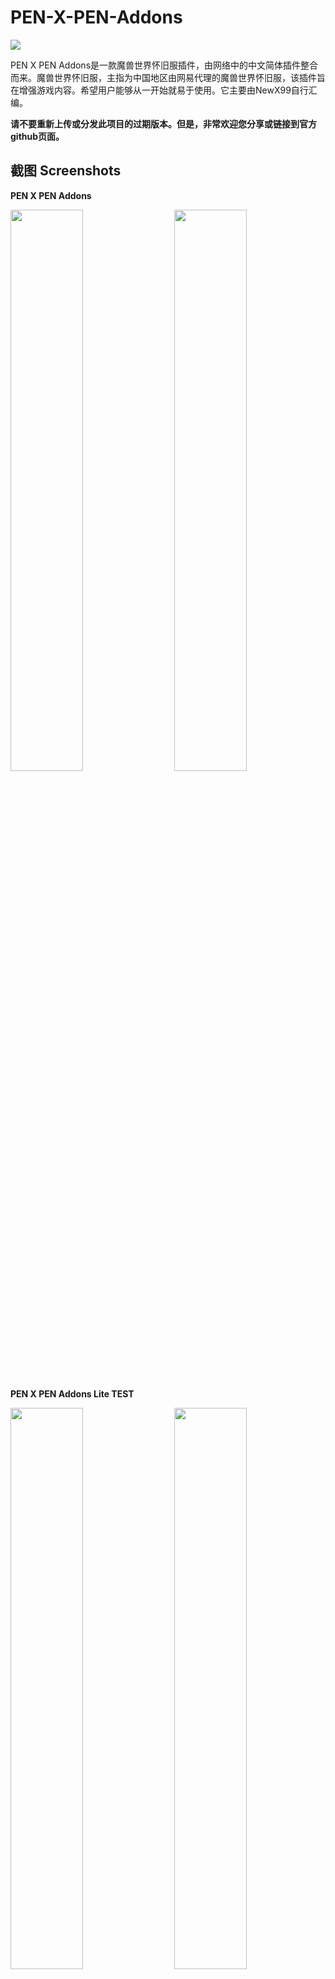# PEN-X-PEN-Addons
<img src="https://github.com/NewX99/PEN-X-PEN-Addons/blob/master/image/Screenshots00.jpg">

PEN X PEN Addons是一款魔兽世界怀旧服插件，由网络中的中文简体插件整合而来。魔兽世界怀旧服，主指为中国地区由网易代理的魔兽世界怀旧服，该插件旨在增强游戏内容。希望用户能够从一开始就易于使用。它主要由NewX99自行汇编。

**请不要重新上传或分发此项目的过期版本。但是，非常欢迎您分享或链接到官方github页面。**

## 截图 Screenshots
**PEN X PEN Addons**

<img src="https://github.com/NewX99/PEN-X-PEN-Addons/blob/master/image/Screenshots01.jpg" align="right" width="48%"> 
<img src="https://github.com/NewX99/PEN-X-PEN-Addons/blob/master/image/Screenshots02.jpg" width="48%">

**PEN X PEN Addons Lite TEST**

<img src="https://github.com/NewX99/PEN-X-PEN-Addons/blob/master/image/lite01.png" align="right" width="48%"> 
<img src="https://github.com/NewX99/PEN-X-PEN-Addons/blob/master/image/lite02.png" width="48%">
<img src="https://github.com/NewX99/PEN-X-PEN-Addons/blob/master/image/Screenshots03.jpg">
<img src="https://github.com/NewX99/PEN-X-PEN-Addons/blob/master/image/Addonslist%20.jpg">

## 最新版本 Last vesion
* **PEN X PEN Addons 20190930β-1**

## 安装 Installation
1. 下载插件
* 更新工具 **[[桃乐豆]](http://www.taoledou.com/)** 桃乐豆分享码：**bbbe4ec7fba54feba175ae94c9ac7bd2** **（推荐使用）**  
* 网盘下载 **[[百度网盘]](https://pan.baidu.com/s/1JOZ3Xnkpk8D-jrAPnttvaQ)** 提取码: **ndq9**

------------------------------------------------------------桃乐豆安装教程------------------------------------------------------------

2. 请按照更新器指示自动删除原有插件、设置文件、字体及反河蟹文件，安装所有插件、设置文件、字体及反河蟹文件。
* **提别提示：目前桃乐豆出现分享BUG,如出现分享插件不完整的情况，请点击桃乐豆左上角自己的微信头像-重置桃乐豆-重启软件-设置怀旧服路径-通过分享码重新下载分享插件**
* 注意请勿使用桃乐豆更新插件，本插件包多数来自于WOWCAT的汉化修改版，更新后会出现乱码、英文界面等情况
3. 启动魔兽世界

------------------------------------------------------------网盘版安装教程------------------------------------------------------------

2. 解压缩获得PEN X PEN classic Master，其中包含Interface,WTF,Fonts三个文件夹
3. **备份你魔兽世界根目录下_classic_目录下的Cache,Interface,WTF,Fonts四个文件夹，然后删除它们**
4. 拷贝PEN X PEN classic Master下所有的文件至魔兽世界根目录下_classic_文件夹
5. 修改WTF目录下Account下多层文件名称为你的账号信息,可参考你备份出去的原文件
6. 启动魔兽世界
7. **跳过ElvUI的所有设置，插件自动重启，按ESC进入游戏主菜单，选择ElvUI进入设置，选择配置标签，选择复制配置文件自灰烬使者-UI**

## 实验室 WTF lab
* PEN X PEN Addons Lite是PEN X PEN插件包的精简版本，通过更改WTF文件将插件界面精简魔改而来，这仅仅是一个WTF配置文件，此配置暂关了个别单体插件，需要请手动恢复。
* **[[PXPAddons Lite WTF]](https://github.com/NewX99/PEN-X-PEN-Addons/raw/master/master/PXPAddonsLite.zip)** Design by **[gsx19910519](https://github.com/gsx19910519/PEN-X-PEN-Addons/tree/Tree%E2%80%99s-WTF-for-PEN-X-PEN)**
## 命令集 Commands
* 参见截图列表

## 语言 Languages
* 目前只支持简体中文

## 推荐插件 Recommended addons
* Guidelime 保姆式高定制任务升级导航插件
* AtlasLootClassic 副本掉落物品查询
* ClassicCodex 强大的全能型任务数据库 - Fan移植
* Details  老牌轻量级数据统计插件
* MonkeyQuest 猴子任务监视助手
* WeakAuras2 神级法术提醒和计时插件

## 辅助文件 secondary file
* 桃乐豆插件更新器 **[[TLD]](https://github.com/NewX99/PEN-X-PEN-Addons/raw/master/master/taoledou-setup-latest.exe)**
* 插件版本修改软件 **[[WOWtoc]](https://github.com/NewX99/PEN-X-PEN-Addons/raw/master/master/WoWToc.exe)**
* 插件设置转移软件 **[[WOWwfs]](https://github.com/NewX99/PEN-X-PEN-Addons/raw/master/master/WOW%E9%85%8D%E7%BD%AE%E5%A4%8D%E5%88%B6-WFS4.9(32).exe)**
* 美化字体数字整合 **[[Fonts]](https://github.com/NewX99/PEN-X-PEN-Addons/raw/master/master/Fonts.7z)**
## 版本更新 Version update
* **PEN X PEN Addons 20190930β-1**
* **更新了** ElvUI框架及各种主要插件至作者新版
* **修复了** 由于ElvUI框架导致无法显示小地图追踪图标的问题
* **增加了** AutoCarrot自动装备胡萝卜&骑术装备
* ————————————————————————————————————————————————————
* PEN X PEN Addons 20190923β-1
* 更新了 ElvUI框架及各种主要插件至作者新版
* 删除了 测试用的NugRunning全职业法术计时插件
* 删除了 PitBull4高自由度头像框架（头像显血现在已交还ElvUI处理）
* 遗留了 由于ElvUI框架导致无法显示小地图追踪图标的问题
* ————————————————————————————————————————————————————
* PEN X PEN Addons 20190918β-1
* 找回了 误删的天赋模拟器
* 更新了 ClassicThreatMeter团队仇恨监视，现在他更准确了
* ————————————————————————————————————————————————————
* PEN X PEN Addons 20190917β-1
* 添加了 !BugGrabber&BugSack用于屏蔽ClassicCodex的部分报错问题
* ————————————————————————————————————————————————————
* PEN X PEN Addons 20190916β-1
* 添加了 Skillet 扩展商业技能面板增强
* 添加了 RealMobHealth真实怪物血量数值的全NPC缓存
* 更新了 ElvUI框架及各种主要插件至作者新版
* 更新了 ClassicCodex现在它兼容QuestLogEx任务框架了，并且减少了报错
* 修复了 避免作者主账号的记录影响，套用账号改为灰烬使者-UI
* ————————————————————————————————————————————————————
* PEN X PEN Addons 20190910β-1
* 调整了 UI的整体布局，统一界面字号，布局更加紧凑合理
* 更新了 ElvUI框架及各种主要插件至作者新版
* 遗留了 桃乐豆套用角色非常混乱的问题
* ————————————————————————————————————————————————————
* PEN X PEN Addons 20190908β-2
* 添加了 Leatrix_Maps 大地图显示未探测区域&副本位置图标 v1.13.28
* 添加了 NeatPlates 精致强大的姓名板 v1.13.2.13-Classic
* ————————————————————————————————————————————————————
* PEN X PEN Addons 20190905β-1
* 添加了** ClassicThreatMeter 团队仇恨监视 v1.06
* 添加了** EavesDrop 战斗图形事件框 v1.0.0 classic
* ————————————————————————————————————————————————————
* PEN X PEN Addons 20190903β-2
* 删除了 TradeSkillMaster 地精商业助手 v4.8.5 classic
* ————————————————————————————————————————————————————
* PEN X PEN Addons 20190903β-1
* 添加了 Atlas & AtlasQuest 副本地图/副本任务查看 1.13.0,掉落查询未实装
* 添加了 ClassicMenus 框架鼠标右键弹出菜单增强 v1.0
* 添加了 Leatrix_Maps 大地图显示未探测区域&副本位置图标 v1.13.27
* 添加了 Fizzle 装备品质着色，角色栏装备颜色 v80200-1
* 添加了 TradeSkillMaster 地精商业助手 v4.8.5 classic
* 修复了 RealMobHealth 真实怪物血量数值与ElvUI冲突的问题
* 遗留了 整体插件包过于臃肿的问题 
* ————————————————————————————————————————————————————
* PEN X PEN Addons 20190902β-1
* 添加了 Decursive 经典老牌的＂一键驱散＂
* 遗留了 RealMobHealth 真实怪物血量数值与ElvUI冲突的问题
* 更新了 Elvui主框架版本，修复了NPC对话框排版的错误
* 更新了 Details  老牌轻量级数据统计插件
* ————————————————————————————————————————————————————
* PEN X PEN Addons 20190901β-1
* 添加了 GatherMate2 老牌采集助手 v1.45
* 添加了 TrinketMenu 饰品管理助手 v7.3.2 fan改
* 遗留了 RealMobHealth 真实怪物血量数值与ElvUI冲突的问题
* 改进了 各个UI界面文字大小的问题
* ————————————————————————————————————————————————————
* PEN X PEN Addons 20190831β-1
* 更换了 原有的拍卖行插件 Auctionator Classic,变为更加智能的 AUX
* 添加了 ChatBar 聊天频道按钮切换
* 添加了 InFlight 飞行时间状态计时器
* 遗留了 OmniCC 技能冷却计时闪光与ElvUI冲突的问题
* 遗留了 RealMobHealth 真实怪物血量数值与ElvUI冲突的问题
* ————————————————————————————————————————————————————
* PEN X PEN Addons 20190829β-1
* 初始版本 

## 声明 state
所有插件均为搬运整合，在此感谢原作者及中文修改人。

插件来源 **[[魔兽猫 http://classic.wowcat.net]](http://classic.wowcat.net)**

插件来源 **[[178魔兽插件站 http://wowui.178.com/]](http://wowui.178.com/)**

插件来源 **[[桃乐豆 http://www.taoledou.com/]](http://www.taoledou.com/)**
